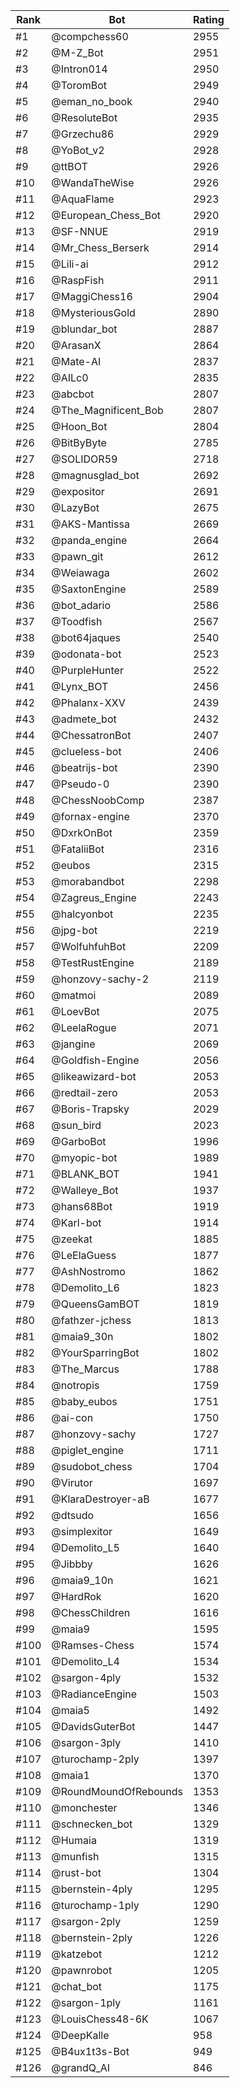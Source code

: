 Rank|Bot|Rating
---|---|---
#1|@compchess60|2955
#2|@M-Z_Bot|2951
#3|@Intron014|2950
#4|@ToromBot|2949
#5|@eman_no_book|2940
#6|@ResoluteBot|2935
#7|@Grzechu86|2929
#8|@YoBot_v2|2928
#9|@ttBOT|2926
#10|@WandaTheWise|2926
#11|@AquaFlame|2923
#12|@European_Chess_Bot|2920
#13|@SF-NNUE|2919
#14|@Mr_Chess_Berserk|2914
#15|@Lili-ai|2912
#16|@RaspFish|2911
#17|@MaggiChess16|2904
#18|@MysteriousGold|2890
#19|@blundar_bot|2887
#20|@ArasanX|2864
#21|@Mate-AI|2837
#22|@AILc0|2835
#23|@abcbot|2807
#24|@The_Magnificent_Bob|2807
#25|@Hoon_Bot|2804
#26|@BitByByte|2785
#27|@SOLIDOR59|2718
#28|@magnusglad_bot|2692
#29|@expositor|2691
#30|@LazyBot|2675
#31|@AKS-Mantissa|2669
#32|@panda_engine|2664
#33|@pawn_git|2612
#34|@Weiawaga|2602
#35|@SaxtonEngine|2589
#36|@bot_adario|2586
#37|@Toodfish|2567
#38|@bot64jaques|2540
#39|@odonata-bot|2523
#40|@PurpleHunter|2522
#41|@Lynx_BOT|2456
#42|@Phalanx-XXV|2439
#43|@admete_bot|2432
#44|@ChessatronBot|2407
#45|@clueless-bot|2406
#46|@beatrijs-bot|2390
#47|@Pseudo-0|2390
#48|@ChessNoobComp|2387
#49|@fornax-engine|2370
#50|@DxrkOnBot|2359
#51|@FataliiBot|2316
#52|@eubos|2315
#53|@morabandbot|2298
#54|@Zagreus_Engine|2243
#55|@halcyonbot|2235
#56|@jpg-bot|2219
#57|@WolfuhfuhBot|2209
#58|@TestRustEngine|2189
#59|@honzovy-sachy-2|2119
#60|@matmoi|2089
#61|@LoevBot|2075
#62|@LeelaRogue|2071
#63|@jangine|2069
#64|@Goldfish-Engine|2056
#65|@likeawizard-bot|2053
#66|@redtail-zero|2053
#67|@Boris-Trapsky|2029
#68|@sun_bird|2023
#69|@GarboBot|1996
#70|@myopic-bot|1989
#71|@BLANK_BOT|1941
#72|@Walleye_Bot|1937
#73|@hans68Bot|1919
#74|@Karl-bot|1914
#75|@zeekat|1885
#76|@LeElaGuess|1877
#77|@AshNostromo|1862
#78|@Demolito_L6|1823
#79|@QueensGamBOT|1819
#80|@fathzer-jchess|1813
#81|@maia9_30n|1802
#82|@YourSparringBot|1802
#83|@The_Marcus|1788
#84|@notropis|1759
#85|@baby_eubos|1751
#86|@ai-con|1750
#87|@honzovy-sachy|1727
#88|@piglet_engine|1711
#89|@sudobot_chess|1704
#90|@Virutor|1697
#91|@KlaraDestroyer-aB|1677
#92|@dtsudo|1656
#93|@simplexitor|1649
#94|@Demolito_L5|1640
#95|@Jibbby|1626
#96|@maia9_10n|1621
#97|@HardRok|1620
#98|@ChessChildren|1616
#99|@maia9|1595
#100|@Ramses-Chess|1574
#101|@Demolito_L4|1534
#102|@sargon-4ply|1532
#103|@RadianceEngine|1503
#104|@maia5|1492
#105|@DavidsGuterBot|1447
#106|@sargon-3ply|1410
#107|@turochamp-2ply|1397
#108|@maia1|1370
#109|@RoundMoundOfRebounds|1353
#110|@monchester|1346
#111|@schnecken_bot|1329
#112|@Humaia|1319
#113|@munfish|1315
#114|@rust-bot|1304
#115|@bernstein-4ply|1295
#116|@turochamp-1ply|1290
#117|@sargon-2ply|1259
#118|@bernstein-2ply|1226
#119|@katzebot|1212
#120|@pawnrobot|1205
#121|@chat_bot|1175
#122|@sargon-1ply|1161
#123|@LouisChess48-6K|1067
#124|@DeepKalle|958
#125|@B4ux1t3s-Bot|949
#126|@grandQ_AI|846
